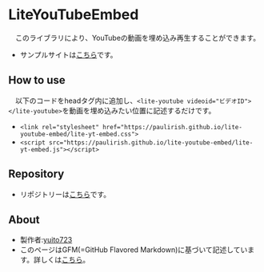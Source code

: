 # LiteYouTubeEmbed
　このライブラリにより、YouTubeの動画を埋め込み再生することができます。
* サンプルサイトは[こちら](https://yuito723.github.io/LiteYouTubeEmbed/sample.html)です。


## How to use
　以下のコードをheadタグ内に追加し、`<lite-youtube videoid="ビデオID"></lite-youtube>`を動画を埋め込みたい位置に記述するだけです。
* `<link rel="stylesheet" href="https://paulirish.github.io/lite-youtube-embed/lite-yt-embed.css">`
* `<script src="https://paulirish.github.io/lite-youtube-embed/lite-yt-embed.js"></script>`

## Repository
* リポジトリーは[こちら](https://github.com/yuito723/LiteYouTubeEmbed/)です。

## About
* 製作者:[yuito723](https://github.com/yuito723/)
* このページはGFM(=GitHub Flavored Markdown)に基づいて記述しています。詳しくは[こちら](https://docs.github.com/ja/get-started/writing-on-github/getting-started-with-writing-and-formatting-on-github/about-writing-and-formatting-on-github)。
